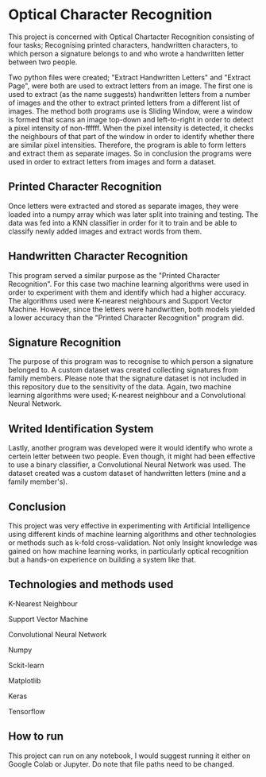 # Optical Character Recognition
This project is concerned with Optical Chartacter Recognition consisting of four tasks; Recognising printed characters,
handwritten characters, to which person a signature belongs to and who wrote a handwritten letter between two people.

Two python files were created; "Extract Handwritten Letters" and "Extract Page", were both are used to extract letters from an image. The
first one is used to extract (as the name suggests) handwritten letters from a number of images and the other to extract printed letters
from a different list of images. The method both programs use is Sliding Window, were a window is formed that scans an image top-down and
left-to-right in order to detect a pixel intensity of non-ffffff. When the pixel intensity is detected, it checks the neighbours of that
part of the window in order to identify whether there are similar pixel intensities. Therefore, the program is able to form letters and extract
them as separate images. So in conclusion the programs were used in order to extract letters from images and form a dataset.

## Printed Character Recognition
Once letters were extracted and stored as separate images, they were loaded into a numpy array which was later split into training and testing.
The data was fed into a KNN classifier in order for it to train and be able to classify newly added images and extract words from them.

## Handwritten Character Recognition
This program served a similar purpose as the "Printed Character Recognition". For this case two machine learning algorithms were used
in order to experiment with them and identify which had a higher accuracy. The algorithms used were K-nearest neighbours and Support
Vector Machine. However, since the letters were handwritten, both models yielded a lower accuracy than the "Printed Character Recognition"
program did.

## Signature Recognition
The purpose of this program was to recognise to which person a signature belonged to. A custom dataset was created collecting signatures
from family members. Please note that the signature dataset is not included in this repository due to the sensitivity of the data.
Again, two machine learning algorithms were used; K-nearest neighbour and a Convolutional Neural Network. 

## Writed Identification System
Lastly, another program was developed were it would identify who wrote a certein letter between two people. Even though, it might had
been effective to use a binary classifier, a Convolutional Neural Network was used. The dataset created was a custom dataset of handwritten
letters (mine and a family member's). 

## Conclusion
This project was very effective in experimenting with Artificial Intelligence using different kinds of machine learning algorithms and
other technologies or methods such as k-fold cross-validation. Not only Insight knowledge was gained on how machine learning works, in particularly
optical recognition but a hands-on experience on building a system like that.

## Technologies and methods used
K-Nearest Neighbour

Support Vector Machine

Convolutional Neural Network

Numpy

Sckit-learn

Matplotlib

Keras 

Tensorflow

## How to run
This project can run on any notebook, I would suggest running it either on Google Colab or Jupyter.
Do note that file paths need to be changed.
